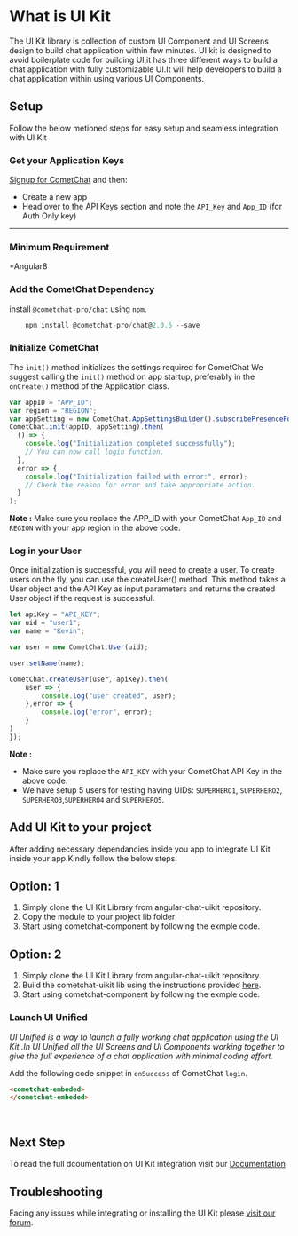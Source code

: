 
# What is UI Kit
The UI Kit library is collection of custom UI Component and UI Screens design to build chat application within few minutes.
UI kit is designed to avoid boilerplate code for building UI,it has three different ways to build a chat application with fully customizable UI.It will help developers to build a chat application within using various UI Components.


## Setup
 Follow the below metioned steps for easy setup and seamless integration with UI Kit

### Get your Application Keys
<a href="https://app.cometchat.io/" traget="_blank">Signup for CometChat</a> and then:

* Create a new app
* Head over to the API Keys section and note the `API_Key` and `App_ID` (for Auth Only key)
---
### Minimum Requirement

*Angular8



### Add the CometChat Dependency

install `@cometchat-pro/chat` using `npm`.
```javascript
    npm install @cometchat-pro/chat@2.0.6 --save
```

### Initialize CometChat

The `init()` method initializes the settings required for CometChat
 We suggest calling the `init()` method on app startup, preferably in the `onCreate()` method of the Application class.
```javascript
var appID = "APP_ID";
var region = "REGION";
var appSetting = new CometChat.AppSettingsBuilder().subscribePresenceForAllUsers().setRegion(region).build();
CometChat.init(appID, appSetting).then(
  () => {
    console.log("Initialization completed successfully");
    // You can now call login function.
  },
  error => {
    console.log("Initialization failed with error:", error);
    // Check the reason for error and take appropriate action.
  }
);
```
**Note :**
Make sure you replace the APP_ID with your CometChat `App_ID` and `REGION` with your app region in the above code.

### Log in your User

Once initialization is successful, you will need to create a user.
To create users on the fly, you can use the createUser() method. This method takes a User object and the API Key as input parameters and returns the created User object if the request is successful.

```javascript
let apiKey = "API_KEY";
var uid = "user1";
var name = "Kevin";

var user = new CometChat.User(uid);

user.setName(name);

CometChat.createUser(user, apiKey).then(
    user => {
        console.log("user created", user);
    },error => {
        console.log("error", error);
    }
)
});
```
**Note :** </br>
* Make sure you replace the `API_KEY` with your CometChat API Key in the above code.
* We have setup 5 users for testing having UIDs: `SUPERHERO1`, `SUPERHERO2`, `SUPERHERO3`,`SUPERHERO4` and `SUPERHERO5`.


## Add UI Kit to your project
After adding necessary dependancies inside you app to integrate UI Kit inside your app.Kindly follow the below steps:
 ## Option: 1
1. Simply clone the UI Kit Library from angular-chat-uikit repository.
2. Copy the module to your project lib folder
3. Start using cometchat-component by following the exmple code.

 ## Option: 2
1. Simply clone the UI Kit Library from angular-chat-uikit repository.
2. Build the cometchat-uikit lib using the instructions provided [here](https://angular.io/guide/creating-libraries#publishing-your-library).
3. Start using cometchat-component by following the exmple code.



### Launch UI Unified

*UI Unified is a way to launch a fully working chat application using the UI Kit .In UI Unified all the UI Screens and UI Components working together to give the full experience of a chat application with minimal coding effort.*

 Add the following code snippet in `onSuccess` of CometChat `login`.

 ```html
 <cometchat-embeded>
</cometchat-embeded>
 ```
</br>


## Next Step

 To read the full dcoumentation on UI Kit integration visit our [Documentation](https://prodocs.cometchat.com/docs/angular-ui-kit)



## Troubleshooting
Facing any issues while integrating or installing the UI Kit please <a href="https://forum.cometchat.com/"> visit our forum</a>.
